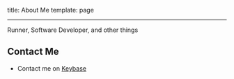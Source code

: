 title: About Me
template: page

---------
Runner, Software Developer, and other things


Contact Me
----------
* Contact me on <a href="https://keybase.io/lndobryden">Keybase</a>
